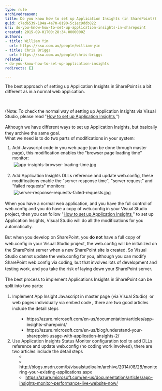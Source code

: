```yaml
---
type: rule
archivedreason: 
title: Do you know how to set up Application Insights (in SharePoint)?
guid: c7ad6539-184a-4a70-8190-5c1ec9ddb822
uri: do-you-know-how-to-set-up-application-insights-in-sharepoint
created: 2015-09-01T00:28:34.0000000Z
authors:
- title: William Yin
  url: https://ssw.com.au/people/william-yin
- title: Chris Briggs
  url: https://ssw.com.au/people/chris-briggs
related:
- do-you-know-how-to-set-up-application-insights
redirects: []

---
```



​The best approach of setting up&#160;Application Insights in SharePoint is a bit different as in&#160;a nor<span></span><span></span>mal&#160;web&#160;application.<br>
<br><excerpt class='endintro'></excerpt><br>
<p>(Note&#58; To check the normal way of setting up Application Insights via Visual Studio, please read &quot;<a href="/_layouts/15/FIXUPREDIRECT.ASPX?WebId=3dfc0e07-e23a-4cbb-aac2-e778b71166a2&amp;TermSetId=07da3ddf-0924-4cd2-a6d4-a4809ae20160&amp;TermId=68f64a3a-78ec-49f6-87ed-7ee92af1c809">How to set up Application Insights </a> &quot;) <br>
   <br>Although we have different ways to set up Application Insights, but&#160;<span style="line-height&#58;20.7999992370605px;">basically</span> they&#160;archive the same goal.<br>What we need is&#160;to do&#160;two parts of modifications in your system&#58;<br></p><ol><li><dl class="ssw15-rteElement-ImageArea"> Add Javascript code in you web page (can be done through&#160;master page), this modification&#160;enables the &quot;browser page loading time&quot; monitor&#58;<br><img src="/SiteAssets/application-insights-in-sharepoint/app-insights-browser-loading-time.jpg" alt="app-insights-browser-loading-time.jpg" style="margin&#58;5px;" /></dl></li><li><dl class="ssw15-rteElement-ImageArea">Add Application Insights DLLs reference and update web.config, these modifications enable&#160;the &quot;server response time&quot;, &quot;server request&quot; and &quot;failed requests&quot; monitors&#58; <img src="/SiteAssets/application-insights-in-sharepoint/server-response-requests-failed-requests.jpg" alt="server-response-requests-failed-requests.jpg" style="margin&#58;5px;" /> <span style="background-color&#58;initial;">&#160;</span></dl></li></ol><p>When you have a normal web application, and you have the full control of web.config and you do have a copy of web.config in your Visual Studio project, then you can follow<span style="line-height&#58;20.7999992370605px;">&#160;&quot;</span><span style="line-height&#58;20.7999992370605px;"></span><a href="/_layouts/15/FIXUPREDIRECT.ASPX?WebId=3dfc0e07-e23a-4cbb-aac2-e778b71166a2&amp;TermSetId=07da3ddf-0924-4cd2-a6d4-a4809ae20160&amp;TermId=68f64a3a-78ec-49f6-87ed-7ee92af1c809" style="line-height&#58;20.7999992370605px;">How to set up Application Insights&#160;</a><span style="line-height&#58;20.7999992370605px;">&quot; to set up Application Insights,&#160;Visual Studio will do all the modifications for you automatically.</span></p><p> 
   <span style="line-height&#58;20.7999992370605px;">But when you develop on SharePoint, you <strong>do not</strong> have a full copy of web.config in your Visual Studio project, the web.config will be initialized on the SharePoint server when a new SharePoint site is&#160;created.&#160;So Visual Studio cannot&#160;update the web.config for you, although you can modify SharePoint web.config via coding, but that involves lots of development and testing work, and you take the risk of laying down your SharePoint&#160;server.</span></p><p> 
   <span style="line-height&#58;20.7999992370605px;">The best process to implement Applications&#160;Insights in SharePoint can be split into two parts&#58;</span></p><ol><li> 
      <span style="line-height&#58;20px;">Implement App Insight Javascript </span> <span style="line-height&#58;20px;">in </span>master<span style="line-height&#58;20px;"> page&#160;(via Visual Studio) &#160;or web pages individually via embed code , there are two good articles include the detail steps</span> 
      <ul><ul><li> 
               <span style="line-height&#58;20px;"> </span> <a style="line-height&#58;20px;">https&#58;//azure.microsoft.com/en-us/documentation/articles/app-insights-sharepoint/ </a></li><li> 
               <span style="line-height&#58;20px;"> <a>https&#58;//azure.microsoft.com/en-us/blog/understand-your-sharepoint-usage-with-application-insights-2/ </a></span></li></ul></ul></li><li>Use Application Insights Status Monitor configuration tool&#160;to add DLLs reference and update web.config (no coding work involved), there are two articles include the detail steps<br>
      <ul><li style="list-style-position&#58;inside;"></li><li style="list-style-position&#58;inside;"><a>http&#58;//blogs.msdn.com/b/visualstudioalm/archive/2014/08/28/monitoring-your-existing-applications.aspx </a></li><li style="list-style-position&#58;inside;">
            <a href="https&#58;//azure.microsoft.com/en-us/documentation/articles/app-insights-monitor-performance-live-website-now/" style="line-height&#58;20px;">https&#58;//azure.microsoft.com/en-us/documentation/articles/app-insights-monitor-performance-live-website-now/</a>​</li></ul></li></ol>


